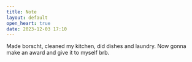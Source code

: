```yaml
---
title: Note
layout: default
open_heart: true
date: 2023-12-03 17:10
---
```


Made borscht, cleaned my kitchen, did dishes and laundry. Now gonna make an award and give it to myself brb.

